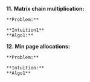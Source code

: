 **11. Matrix chain multiplication:**
   
    **Problem:**

    **Intuition1**
    **Algo1:**




**12. Min page allocations:**
   
    **Problem:**

    **Intuition:**
    **Algo1**